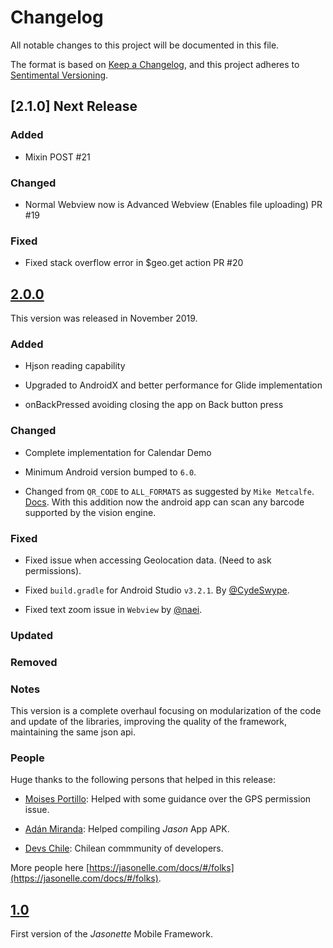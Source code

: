 # Changelog
All notable changes to this project will be documented in this file.

The format is based on [Keep a Changelog](https://keepachangelog.com/en/1.0.0/),
and this project adheres to [Sentimental Versioning](http://sentimentalversioning.org/).

## [2.1.0] Next Release

### Added

- Mixin POST #21

### Changed

- Normal Webview now is Advanced Webview (Enables file uploading) PR #19

### Fixed

- Fixed stack overflow error in $geo.get action PR #20

## [2.0.0](https://github.com/jasonelle/jasonelle/releases/tag/v2.0)

This version was released in November 2019.

### Added

- Hjson reading capability 

- Upgraded to AndroidX and better performance for Glide implementation

- onBackPressed avoiding closing the app on Back button press

### Changed

- Complete implementation for Calendar Demo

- Minimum Android version bumped to `6.0`.

- Changed from `QR_CODE` to `ALL_FORMATS` as suggested by `Mike Metcalfe`. [Docs](https://developers.google.com/android/reference/com/google/android/gms/vision/barcode/Barcode.html#ALL_FORMATS). With this addition now the android app can scan any barcode supported by the vision engine.

### Fixed

- Fixed issue when accessing Geolocation data. (Need to ask permissions).

- Fixed `build.gradle` for Android Studio `v3.2.1`. By [@CydeSwype](https://github.com/Jasonette/JASONETTE-Android/commits?author=CydeSwype).

- Fixed text zoom issue in `Webview` by [@naei](https://github.com/naei).

### Updated

### Removed

### Notes

This version is a complete overhaul focusing on 
modularization of the code and update of the libraries, improving the quality of the framework, maintaining the same json api.

### People

Huge thanks to the following persons that helped in this release:

- [Moises Portillo](https://github.com/moizest89): Helped with some guidance over the GPS permission issue.

- [Adán Miranda](https://github.com/takakeiji): Helped compiling *Jason* App APK.

- [Devs Chile](https://devschile.cl): Chilean commmunity of developers.

More people here [https://jasonelle.com/docs/#/folks](https://jasonelle.com/docs/#/folks).

## [1.0](https://github.com/jasonelle/jasonelle/releases/tag/v1.0)

First version of the *Jasonette* Mobile Framework.
